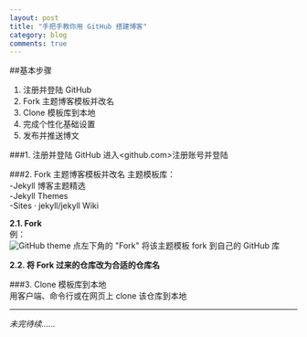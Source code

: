 ```yaml
---
layout: post
title: "手把手教你用 GitHub 搭建博客"
category: blog
comments: true
---
```

<script>
  (function(i,s,o,g,r,a,m){i['GoogleAnalyticsObject']=r;i[r]=i[r]||function(){
  (i[r].q=i[r].q||[]).push(arguments)},i[r].l=1*new Date();a=s.createElement(o),
  m=s.getElementsByTagName(o)[0];a.async=1;a.src=g;m.parentNode.insertBefore(a,m)
  })(window,document,'script','//www.google-analytics.com/analytics.js','ga');

  ga('create', 'UA-70318521-1', 'auto');
  ga('send', 'pageview');

</script>

##基本步骤
1. 注册并登陆 GitHub  
2. Fork 主题博客模板并改名  
3. Clone 模板库到本地  
4. 完成个性化基础设置  
5. 发布并推送博文  

###1. 注册并登陆 GitHub 
进入<github.com>注册账号并登陆  

###2. Fork 主题博客模板并改名
主题模板库：  
-Jekyll 博客主题精选  
-Jekyll Themes  
-Sites · jekyll/jekyll Wiki  

**2.1. Fork**  
例：  
![GitHub theme](http://i.imgur.com/1ZOBBFD.png?1)
点左下角的 "Fork" 将该主题模板 fork 到自己的 GitHub 库  

**2.2. 将 Fork 过来的仓库改为合适的仓库名**   

###3. Clone 模板库到本地  
用客户端、命令行或在网页上 clone 该仓库到本地  

-----

*未完待续……*
